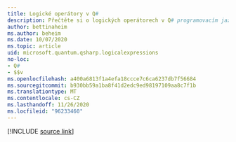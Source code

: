 ```yaml
---
title: Logické operátory v Q#
description: Přečtěte si o logických operátorech v Q# programovacím jazyce.
author: bettinaheim
ms.author: beheim
ms.date: 10/07/2020
ms.topic: article
uid: microsoft.quantum.qsharp.logicalexpressions
no-loc:
- Q#
- $$v
ms.openlocfilehash: a400a6813f1a4efa18ccce7c6ca6237db7f56684
ms.sourcegitcommit: b930bb59a1ba8f41d2edc9ed98197109aa8c7f1b
ms.translationtype: MT
ms.contentlocale: cs-CZ
ms.lasthandoff: 11/26/2020
ms.locfileid: "96233460"
---
```

<!---
# Logical operators in Q#
-->

[!INCLUDE [source link](~/includes/qsharp-language/Specifications/Language/3_Expressions/LogicalExpressions.md)]

